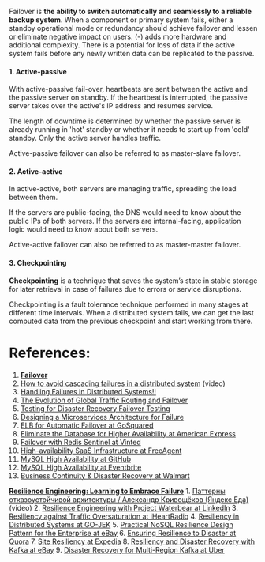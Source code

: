 Failover is **the ability to switch automatically and seamlessly to a reliable backup system**. When a component or primary system fails, either a standby operational mode or redundancy should achieve failover and lessen or eliminate negative impact on users.
	(-) adds more hardware and additional complexity. There is a potential for loss of data if the active system fails before any newly written data can be replicated to the passive.
#### 1. **Active-passive**
With active-passive fail-over, heartbeats are sent between the active and the passive server on standby. If the heartbeat is interrupted, the passive server takes over the active's IP address and resumes service.

The length of downtime is determined by whether the passive server is already running in 'hot' standby or whether it needs to start up from 'cold' standby. Only the active server handles traffic.

Active-passive failover can also be referred to as master-slave failover.
#### 2. **Active-active**
In active-active, both servers are managing traffic, spreading the load between them.

If the servers are public-facing, the DNS would need to know about the public IPs of both servers. If the servers are internal-facing, application logic would need to know about both servers.

Active-active failover can also be referred to as master-master failover.
#### 3. Checkpointing

**Checkpointing** is a technique that saves the system’s state in stable storage for later retrieval in case of failures due to errors or service disruptions.

Checkpointing is a fault tolerance technique performed in many stages at different time intervals. When a distributed system fails, we can get the last computed data from the previous checkpoint and start working from there.

# References:

1. [**Failover**](http://cloudpatterns.org/mechanisms/failover_system)
2. [How to avoid cascading failures in a distributed system](https://www.youtube.com/watch?v=xrizarXJgC8&list=PLMCXHnjXnTnvo6alSjVkgxV-VH6EPyvoX&index=24) (video)
3. [Handling Failures in Distributed Systems!!](https://medium.com/@surfd1001/handling-failures-in-distributed-systems-ae6dab47da0c)
4. [The Evolution of Global Traffic Routing and Failover](https://www.usenix.org/conference/srecon16/program/presentation/heady)
5. [Testing for Disaster Recovery Failover Testing](https://www.usenix.org/conference/srecon17asia/program/presentation/liu_zehua)
6. [Designing a Microservices Architecture for Failure](https://blog.risingstack.com/designing-microservices-architecture-for-failure/)
7. [ELB for Automatic Failover at GoSquared](https://engineering.gosquared.com/use-elb-automatic-failover)
8. [Eliminate the Database for Higher Availability at American Express](http://americanexpress.io/eliminate-the-database-for-higher-availability/)
9. [Failover with Redis Sentinel at Vinted](http://engineering.vinted.com/2015/09/03/failover-with-redis-sentinel/)
10. [High-availability SaaS Infrastructure at FreeAgent](http://engineering.freeagent.com/2017/02/06/ha-infrastructure-without-breaking-the-bank/)
11. [MySQL High Availability at GitHub](https://github.blog/2018-06-20-mysql-high-availability-at-github/)
12. [MySQL High Availability at Eventbrite](https://www.eventbrite.com/engineering/mysql-high-availability-at-eventbrite/)
13. [Business Continuity & Disaster Recovery at Walmart](https://medium.com/walmartlabs/business-continuity-disaster-recovery-in-the-microservices-world-ef2adca363df)

[**Resilience Engineering: Learning to Embrace Failure**](https://queue.acm.org/detail.cfm?id=2371297)
	1. [Паттерны отказоустойчивой архитектуры / Александр Кривощёков (Яндекс Еда)](https://www.youtube.com/watch?v=WWTq-tbZwUE) (video)
	2. [Resilience Engineering with Project Waterbear at LinkedIn](https://engineering.linkedin.com/blog/2017/11/resilience-engineering-at-linkedin-with-project-waterbear)
	3. [Resiliency against Traffic Oversaturation at iHeartRadio](https://tech.iheart.com/resiliency-against-traffic-oversaturation-77c5ed92a5fb)
	4. [Resiliency in Distributed Systems at GO-JEK](https://blog.gojekengineering.com/resiliency-in-distributed-systems-efd30f74baf4)
	5. [Practical NoSQL Resilience Design Pattern for the Enterprise at eBay](https://www.ebayinc.com/stories/blogs/tech/practical-nosql-resilience-design-pattern-for-the-enterprise/)
	6. [Ensuring Resilience to Disaster at Quora](https://engineering.quora.com/Ensuring-Quoras-Resilience-to-Disaster)
	7. [Site Resiliency at Expedia](https://www.infoq.com/presentations/expedia-website-resiliency?utm_source=presentations_about_Case_Study&utm_medium=link&utm_campaign=Case_Study)
	8. [Resiliency and Disaster Recovery with Kafka at eBay](https://tech.ebayinc.com/engineering/resiliency-and-disaster-recovery-with-kafka/)
	9. [Disaster Recovery for Multi-Region Kafka at Uber](https://eng.uber.com/kafka/)
